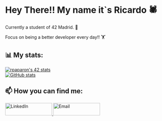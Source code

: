 # Hey There!! My name it`s Ricardo 🕷️

  Currently a student of 42 Madrid. 💾
  
  Focus on being a better developer every day!! 🏋

## 📊 My stats:

[![rpaparon's 42 stats](https://badge.mediaplus.ma/binary/rpaparon?1337Badge=off&UM6P=off)](https://profile.intra.42.fr/users/rpaparon)  
[![GitHub stats](https://github-readme-stats.vercel.app/api?username=rpaparoni&show_icons=true&theme=github_dark&hide_title=true&count_private=true&hide_border=true)](https://github.com/rpaparoni)

## 📫 How you can find me:

<div>
  <a href="https://www.linkedin.com/in/ricardo-paparoni/">
    <img src="https://img.shields.io/badge/-LinkedIn-blue?style=for-the-badge&logo=Linkedin&logoColor=white" alt="LinkedIn" width="150" height="40"/>
  </a>
  <a href="mailto:paparoniricardo@gmail.com">
    <img src="https://img.shields.io/badge/Email-Contact-red?style=for-the-badge&logo=gmail&logoColor=white" alt="Email" width="150" height="40"/>
  </a>
</div>



